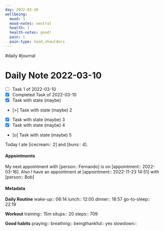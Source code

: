 ```yaml
---
day: 2022-03-10
wellbeing:
  mood: 3
  mood-notes: neutral
  health: 1
  health-notes: good!
  pain: 1
  pain-type: head,shoulders
---
```

#daily #journal

# Daily Note 2022-03-10

- [ ] Task 1 of 2022-03-10
- [x] Completed Task of 2022-03-10
- [x] Task with state (maybe)
- [>] Task with state (maybe) 2
- [x] Task with state (maybe) 3
- [x] Task with state (maybe) 4
- [o] Task with state (maybe) 5

Today I ate [icecream:: 2] and [buns:: 4].

#### Appointments
My next appointment with [person:: Fernando] is on [appointment:: 2022-03-16].
Also I have an appointment at [appointment:: 2022-11-23 14:51] with [person:: Bob]

#### Metadata

**Daily Routine**
wake-up:: 06:14
lunch:: 12:00
dinner:: 18:57
go-to-sleep:: 22:19

**Workout**
training:: 15m
situps:: 20
steps:: 709

**Good habits**
praying:: 
breathing:: 
beingthankful:: yes
slowdown:: 
